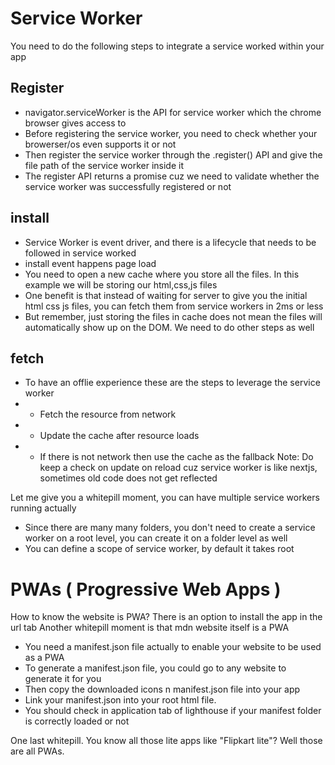# Service Worker

You need to do the following steps to integrate a service worked within your app

## Register

- navigator.serviceWorker is the API for service worker which the chrome browser gives access to
- Before registering the service worker, you need to check whether your browerser/os even supports it or not
- Then register the service worker through the .register() API and give the file path of the service worker inside it
- The register API returns a promise cuz we need to validate whether the service worker was successfully registered or not

## install

-  Service Worker is event driver, and there is a lifecycle that needs to be followed in service worked
-  install event happens page load
-  You need to open a new cache where you store all the files. In this example we will be storing our html,css,js files
-  One benefit is that instead of waiting for server to give you the initial html css js files, you can fetch them from service workers in 2ms or less
- But remember, just storing the files in cache does not mean the files will automatically show up on the DOM. We need to do other steps as well

## fetch

- To have an offlie experience these are the steps to leverage the service worker
- - Fetch the resource from network
- - Update the cache after resource loads
- - If there is not network then use the cache as the fallback
Note: Do keep a check on update on reload cuz service worker is like nextjs, sometimes old code does not get reflected

Let me give you a whitepill moment, you can have multiple service workers running actually
- Since there are many many folders, you don't need to create a service worker on a root level, you can create it on a folder level as well
- You can define a scope of service worker, by default it takes root

# PWAs ( Progressive Web Apps )
How to know the website is PWA? There is an option to install the app in the url tab
Another whitepill moment is that mdn website itself is a PWA

- You need a manifest.json file actually to enable your website to be used as a PWA
- To generate a manifest.json file, you could go to any website to generate it for you
- Then copy the downloaded icons n manifest.json file into your app
- Link your manifest.json into your root html file. 
- You should check in application tab of lighthouse if your manifest folder is correctly loaded or not

One last whitepill. You know all those lite apps like "Flipkart lite"? Well those are all PWAs.